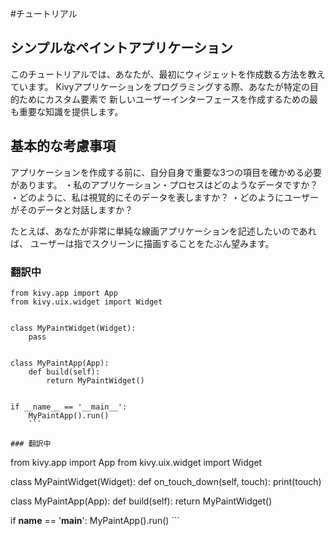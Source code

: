 #チュートリアル
## シンプルなペイントアプリケーション

このチュートリアルでは、あなたが、最初にウィジェットを作成数る方法を教えています。
Kivyアプリケーションをプログラミングする際、あなたが特定の目的ためにカスタム要素で
新しいユーザーインターフェースを作成するための最も重要な知識を提供します。

## 基本的な考慮事項
アプリケーションを作成する前に、自分自身で重要な3つの項目を確かめる必要があります。
・私のアプリケーション・プロセスはどのようなデータですか？
・どのように、私は視覚的にそのデータを表しますか？
・どのようにユーザーがそのデータと対話しますか？

たとえば、あなたが非常に単純な線画アプリケーションを記述したいのであれば、
ユーザーは指でスクリーンに描画することをたぶん望みます。


### 翻訳中

```
from kivy.app import App
from kivy.uix.widget import Widget


class MyPaintWidget(Widget):
    pass


class MyPaintApp(App):
    def build(self):
        return MyPaintWidget()


if __name__ == '__main__':
    MyPaintApp().run()
    ```

### 翻訳中

```
from kivy.app import App
from kivy.uix.widget import Widget


class MyPaintWidget(Widget):
    def on_touch_down(self, touch):
        print(touch)


class MyPaintApp(App):
    def build(self):
        return MyPaintWidget()


if __name__ == '__main__':
    MyPaintApp().run()
    ```

